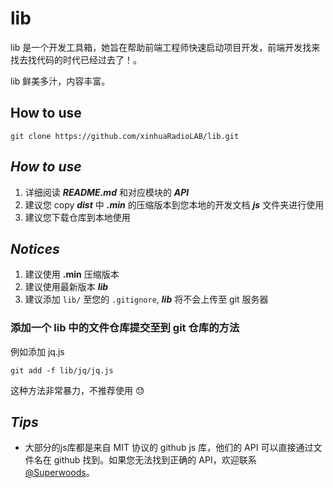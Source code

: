 # **lib**

lib 是一个开发工具箱，她旨在帮助前端工程师快速启动项目开发，前端开发找来找去找代码的时代已经过去了！。

lib 鲜美多汁，内容丰富。

## How to use

```shell
git clone https://github.com/xinhuaRadioLAB/lib.git
```

## **_How to use_**

1.  详细阅读 **_README.md_** 和对应模块的 **_API_**
2.  建议您 copy **_dist_** 中 **_.min_** 的压缩版本到您本地的开发文档 **_js_** 文件夹进行使用
3.  建议您下载仓库到本地使用

## **_Notices_**

1.  建议使用 **.min** 压缩版本
2.  建议使用最新版本 **_lib_**
3.  建议添加 `lib/` 至您的 `.gitignore`, **_lib_** 将不会上传至 git 服务器

### 添加一个 lib 中的文件仓库提交至到 git 仓库的方法

例如添加 jq.js 

```shell
git add -f lib/jq/jq.js
```

这种方法非常暴力，不推荐使用 😓

## **_Tips_**

-   大部分的js库都是来自 MIT 协议的 github js 库，他们的 API 可以直接通过文件名在 github 找到。如果您无法找到正确的 API，欢迎联系[@Superwoods](https://github.com/superwoods)。
